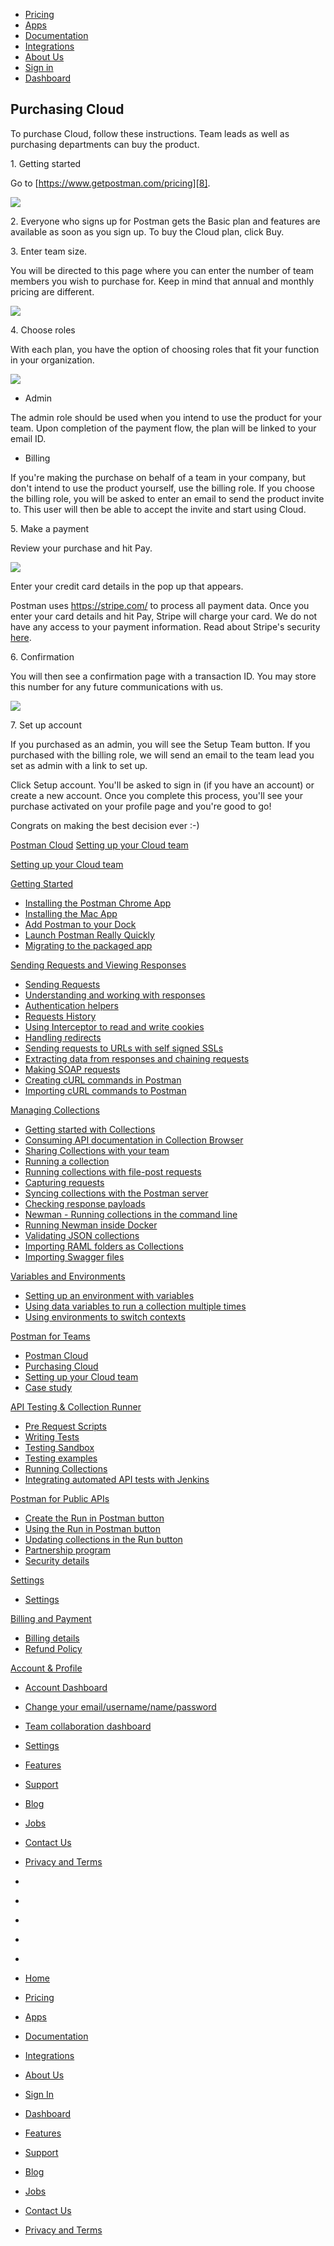 [][0]

* [Pricing][1]
* [Apps][2]
* [Documentation][3]
* [Integrations][4]
* [About Us][5]
* [Sign in][6]
* [Dashboard][7]

## Purchasing Cloud

To purchase Cloud, follow these instructions. Team leads as well as purchasing departments can buy the product.

1\. Getting started

Go to [https://www.getpostman.com/pricing][8].

[![](../img/v1/docs/buying_cloud/buying_cloud_1.png)
][9]

2\. Everyone who signs up for Postman gets the Basic plan and features are available as soon as you sign up. To buy the Cloud plan, click Buy.

3\. Enter team size.

You will be directed to this page where you can enter the number of team members you wish to purchase for. Keep in mind that annual and monthly pricing are different.

[![](../img/v1/docs/buying_cloud/buying_cloud_2.png)
][10]

4\. Choose roles

With each plan, you have the option of choosing roles that fit your function in your organization.

[![](../img/v1/docs/buying_cloud/buying_cloud_3.png)
][11]

* Admin

The admin role should be used when you intend to use the product for your team. Upon completion of the payment flow, the plan will be linked to your email ID.
* Billing

If you're making the purchase on behalf of a team in your company, but don't intend to use the product yourself, use the billing role. If you choose the billing role, you will be asked to enter an email to send the product invite to. This user will then be able to accept the invite and start using Cloud.

5\. Make a payment

Review your purchase and hit Pay.

[![](../img/v1/docs/buying_cloud/buying_cloud_4.png)
][12]

Enter your credit card details in the pop up that appears.

Postman uses https://stripe.com/ to process all payment data. Once you enter your card details and hit Pay, Stripe will charge your card. We do not have any access to your payment information. Read about Stripe's security [here][13].

6\. Confirmation

You will then see a confirmation page with a transaction ID. You may store this number for any future communications with us.

[![](../img/v1/docs/buying_cloud/buying_cloud_5.png)
][14]

7\. Set up account

If you purchased as an admin, you will see the Setup Team button. If you purchased with the billing role, we will send an email to the team lead you set as admin with a link to set up.

Click Setup account. You'll be asked to sign in (if you have an account) or create a new account. Once you complete this process, you'll see your purchase activated on your profile page and you're good to go! 

Congrats on making the best decision ever :-)

[Postman Cloud][15]
[Setting up your Cloud team][16]

[Setting up your Cloud team][16]

[Getting Started][17]

* [Installing the Postman Chrome App
][18]
* [Installing the Mac App
][19]
* [Add Postman to your Dock
][20]
* [Launch Postman Really Quickly
][21]
* [Migrating to the packaged app
][22]

[Sending Requests and Viewing Responses][23]

* [Sending Requests
][24]
* [Understanding and working with responses
][25]
* [Authentication helpers
][26]
* [Requests History 
][27]
* [Using Interceptor to read and write cookies
][28]
* [Handling redirects
][29]
* [Sending requests to URLs with self signed SSLs
][30]
* [Extracting data from responses and chaining requests
][31]
* [Making SOAP requests
][32]
* [Creating cURL commands in Postman
][33]
* [Importing cURL commands to Postman
][34]

[Managing Collections][35]

* [Getting started with Collections
][36]
* [Consuming API documentation in Collection Browser
][37]
* [Sharing Collections with your team
][38]
* [Running a collection
][39]
* [Running collections with file-post requests
][40]
* [Capturing requests
][41]
* [Syncing collections with the Postman server
][42]
* [Checking response payloads
][43]
* [Newman - Running collections in the command line 
][44]
* [Running Newman inside Docker
][45]
* [Validating JSON collections
][46]
* [Importing RAML folders as Collections
][47]
* [Importing Swagger files
][48]

[Variables and Environments][49]

* [Setting up an environment with variables
][50]
* [Using data variables to run a collection multiple times
][51]
* [Using environments to switch contexts
][52]

[Postman for Teams][53]

* [Postman Cloud
][15]
* [Purchasing Cloud
][54]
* [Setting up your Cloud team
][16]
* [Case study
][55]

[API Testing & Collection Runner][56]

* [Pre Request Scripts
][57]
* [Writing Tests
][58]
* [Testing Sandbox
][59]
* [Testing examples
][60]
* [Running Collections
][61]
* [Integrating automated API tests with Jenkins
][62]

[Postman for Public APIs][63]

* [Create the Run in Postman button
][64]
* [Using the Run in Postman button
][65]
* [Updating collections in the Run button
][66]
* [Partnership program
][67]
* [Security details
][68]

[Settings][69]

* [Settings
][70]

[Billing and Payment][71]

* [Billing details
][72]
* [Refund Policy
][73]

[Account & Profile][74]

* [Account Dashboard
][75]
* [Change your email/username/name/password
][76]
* [Team collaboration dashboard
][77]
* [Settings
][70]

* [Features][78]
* [Support][79]
* [Blog][80]
* [Jobs][81]
* [Contact Us][82]
* [Privacy and Terms][83]

* [][84]
* [][85]
* [][86]
* [][87]
* [][88]

* [Home][0]
* [Pricing][1]
* [Apps][2]
* [Documentation][3]
* [Integrations][4]
* [About Us][5]
* [Sign In][6]
* [Dashboard][7]

* [Features][78]
* [Support][79]
* [Blog][80]
* [Jobs][81]
* [Contact Us][82]
* [Privacy and Terms][83]


[0]: /
[1]: /pricing
[2]: /apps
[3]: /docs/
[4]: /integrations
[5]: /about-us
[6]: https://app.getpostman.com/signup?redirect=web
[7]: https://app.getpostman.com/
[8]: https://www.getpostman.com/pricing
[9]: ../img/v1/docs/buying_cloud/buying_cloud_1.png
[10]: ../img/v1/docs/buying_cloud/buying_cloud_2.png
[11]: ../img/v1/docs/buying_cloud/buying_cloud_3.png
[12]: ../img/v1/docs/buying_cloud/buying_cloud_4.png
[13]: https://stripe.com/help/security
[14]: ../img/v1/docs/buying_cloud/buying_cloud_5.png
[15]: /docs/cloud
[16]: /docs/cloud_team_setup
[17]: #collapse-0
[18]: /docs/introduction
[19]: /docs/install_mac
[20]: /docs/launch
[21]: /docs/launch_chrome_quickly
[22]: /docs/migration
[23]: #collapse-1
[24]: /docs/requests
[25]: /docs/responses
[26]: /docs/helpers
[27]: /docs/history
[28]: /docs/interceptor_cookies
[29]: /docs/handling_redirects
[30]: /docs/self_signed_certs
[31]: /docs/chaining_requests
[32]: /docs/soap_requests
[33]: /docs/creating_curl
[34]: /docs/importing_curl
[35]: #collapse-2
[36]: /docs/collections
[37]: /docs/consuming_api_documentation
[38]: /docs/sharing
[39]: /docs/running_collections
[40]: /docs/run_file_post_requests
[41]: /docs/capture
[42]: /docs/sync_overview
[43]: /docs/checking_payload_responses
[44]: /docs/newman_intro
[45]: /docs/newman_in_docker
[46]: /docs/validating_json_collections
[47]: /docs/importing_folders
[48]: /docs/importing_swagger
[49]: #collapse-3
[50]: /docs/environments
[51]: /docs/multiple_instances
[52]: /docs/test_multi_environments
[53]: #collapse-4
[54]: /docs/buying_cloud
[55]: http://blog.getpostman.com/2015/12/10/belong-keeps-its-architecture-in-order-with-postman/
[56]: #collapse-5
[57]: /docs/pre_request_scripts
[58]: /docs/writing_tests
[59]: /docs/sandbox
[60]: /docs/testing_examples
[61]: /docs/running_collections-1
[62]: /docs/integrating_with_jenkins
[63]: #collapse-6
[64]: /docs/run_button
[65]: /docs/run_button_ux
[66]: /docs/update_run_button
[67]: /docs/run_partner_prog
[68]: /docs/run_security
[69]: #collapse-7
[70]: /docs/settings
[71]: #collapse-8
[72]: /docs/billing_details
[73]: /refunds
[74]: #collapse-9
[75]: /dashboard
[76]: /dashboard/edit#
[77]: /dashboard/teams
[78]: /apps#changelog
[79]: /support
[80]: http://blog.getpostman.com
[81]: /jobs/
[82]: /contact-us
[83]: /licenses/privacy
[84]: https://twitter.com/postmanclient
[85]: https://www.facebook.com/getpostman
[86]: http://blog.getpostman.com/
[87]: https://plus.google.com/+Getpostman
[88]: https://github.com/postmanlabs